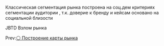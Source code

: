 Классическая сегментация рынка построена на соц.дем критериях сегментации аудитории , т.к. доверие к бренду и кейсам основано на социальной близости 

JBTD Взлом рынка 

Prev:[⚪️ Построение карты рынка](%E2%9A%AA%EF%B8%8F%20%D0%9F%D0%BE%D1%81%D1%82%D1%80%D0%BE%D0%B5%D0%BD%D0%B8%D0%B5%20%D0%BA%D0%B0%D1%80%D1%82%D1%8B%20%D1%80%D1%8B%D0%BD%D0%BA%D0%B0.md)
